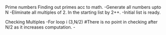 Prime numbers
Finding out primes acc to math.
    -Generate all numbers upto N
    -Eliminate all multiples of 2. In the starting list by 2++.
    -Initial list is ready.


Checking Multiples
    -For loop i (3,N/2) #There is no point in checking after N/2 as it increases computation.
    -